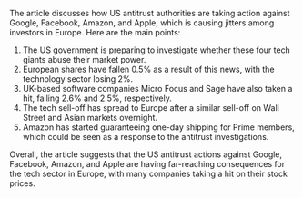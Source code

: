 The article discusses how US antitrust authorities are taking action against Google, Facebook, Amazon, and Apple, which is causing jitters among investors in Europe. Here are the main points:

1. The US government is preparing to investigate whether these four tech giants abuse their market power.
2. European shares have fallen 0.5% as a result of this news, with the technology sector losing 2%.
3. UK-based software companies Micro Focus and Sage have also taken a hit, falling 2.6% and 2.5%, respectively.
4. The tech sell-off has spread to Europe after a similar sell-off on Wall Street and Asian markets overnight.
5. Amazon has started guaranteeing one-day shipping for Prime members, which could be seen as a response to the antitrust investigations.

Overall, the article suggests that the US antitrust actions against Google, Facebook, Amazon, and Apple are having far-reaching consequences for the tech sector in Europe, with many companies taking a hit on their stock prices.